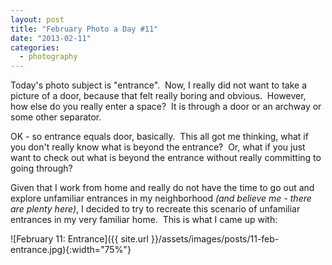 ```yaml
---
layout: post
title: "February Photo a Day #11"
date: "2013-02-11"
categories:
  - photography
---
```


Today's photo subject is "entrance".  Now, I really did not want to take a picture of a door, because that felt really boring and obvious.  However, how else do you really enter a space?  It is through a door or an archway or some other separator.

OK - so entrance equals door, basically.  This all got me thinking, what if you don't really know what is beyond the entrance?  Or, what if you just want to check out what is beyond the entrance without really committing to going through?

Given that I work from home and really do not have the time to go out and explore unfamiliar entrances in my neighborhood _(and believe me - there are plenty here)_, I decided to try to recreate this scenario of unfamiliar entrances in my very familiar home.  This is what I came up with:

![February 11: Entrance]({{ site.url }}/assets/images/posts/11-feb-entrance.jpg){:width="75%"}
